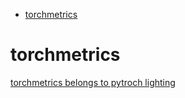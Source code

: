 <!--ts-->
   * [torchmetrics](#torchmetrics)

<!-- Added by: gil_diy, at: Sat 19 Mar 2022 00:41:24 IST -->

<!--te-->

# torchmetrics

[torchmetrics belongs to pytroch lighting](https://torchmetrics.readthedocs.io/en/latest/)
